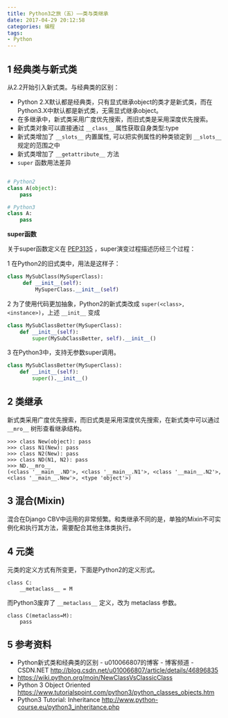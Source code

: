 ```yaml
---
title: Python3之旅（五）——类与类继承
date: 2017-04-29 20:12:58
categories: 编程
tags:
- Python
---
```


## 1 经典类与新式类

从2.2开始引入新式类。与经典类的区别：

- Python 2.X默认都是经典类，只有显式继承object的类才是新式类，而在Python3.X中默认都是新式类，无需显式继承object。
- 在多继承中，新式类采用广度优先搜索，而旧式类是采用深度优先搜索。
- 新式类对象可以直接通过 `__class__` 属性获取自身类型:type
- 新式类增加了 `__slots__` 内置属性, 可以把实例属性的种类锁定到 `__slots__` 规定的范围之中
- 新式类增加了 `__getattribute__` 方法
- `super` 函数用法差异

```python

# Python2
class A(object):
    pass

# Python3
class A:
    pass
```

<!-- more -->

**super函数**

关于super函数定义在 [PEP3135](https://www.python.org/dev/peps/pep-3135/) ，super演变过程描述历经三个过程：

1 在Python2的旧式类中，用法是这样子：

```python
class MySubClass(MySuperClass):
     def __init__(self):
         MySuperClass.__init__(self)
```
2 为了使用代码更加抽象，Python2的新式类改成 `super(<class>, <instance>)`，上述 `__init__` 变成


```python
class MySubClassBetter(MySuperClass):
    def __init__(self):
        super(MySubClassBetter, self).__init__()
```

3 在Python3中，支持无参数super调用。

```python
class MySubClassBetter(MySuperClass):
    def __init__(self):
        super().__init__()
```

## 2 类继承

新式类采用广度优先搜索，而旧式类是采用深度优先搜索，在新式类中可以通过 `__mro__` 树形查看继承结构。

```
>>> class New(object): pass
>>> class N1(New): pass
>>> class N2(New): pass
>>> class ND(N1, N2): pass
>>> ND.__mro__
(<class '__main__.ND'>, <class '__main__.N1'>, <class '__main__.N2'>, <class '__main__.New'>, <type 'object'>)
```

## 3 混合(Mixin)

混合在Django CBV中运用的非常频繁。和类继承不同的是，单独的Mixin不可实例化和执行其方法，需要配合其他主体类执行。

## 4 元类

元类的定义方式有所变更，下面是Python2的定义形式。
```
class C:
    __metaclass__ = M
```
而Python3废弃了 `__metaclass__` 定义，改为 metaclass 参数。
```
class C(metaclass=M):
    pass
```

## 5 参考资料

- Python新式类和经典类的区别 - u010066807的博客 - 博客频道 - CSDN.NET
http://blog.csdn.net/u010066807/article/details/46896835
- https://wiki.python.org/moin/NewClassVsClassicClass
- Python 3 Object Oriented
https://www.tutorialspoint.com/python3/python_classes_objects.htm
- Python3 Tutorial: Inheritance
http://www.python-course.eu/python3_inheritance.php
